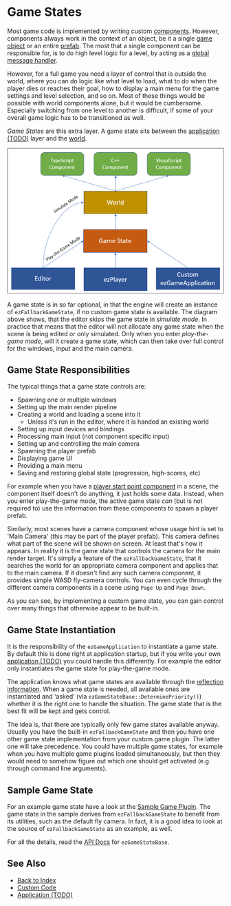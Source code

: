 # Game States

Most game code is implemented by writing custom [components](../world/components.md). However, components always work in the context of an object, be it a single [game object](../world/game-objects.md) or an entire [prefab](../../prefabs/prefabs-overview.md). The most that a single component can be responsible for, is to do high level logic for a level, by acting as a [global message handler](../world/world-messaging.md#global-event-message-handlers).

However, for a full game you need a layer of control that is outside the world, where you can do logic like what level to load, what to do when the player dies or reaches their goal, how to display a main menu for the game settings and level selection, and so on. Most of these things would be possible with world components alone, but it would be cumbersome. Especially switching from one level to another is difficult, if some of your overall game logic has to be transitioned as well.

*Game States* are this extra layer. A game state sits between the [application (TODO)](application.md) layer and the [world](../world/worlds.md).

![Code Hierarchy](media/code-hierarchy.png)

A game state is in so far optional, in that the engine will create an instance of `ezFallbackGameState`, if no custom game state is available. The diagram above shows, that the editor skips the game state in *simulate mode*. In practice that means that the editor will not allocate any game state when the scene is being edited or only simulated. Only when you enter *play-the-game mode*, will it create a game state, which can then take over full control for the windows, input and the main camera.

## Game State Responsibilities

The typical things that a game state controls are:

* Spawning one or multiple windows
* Setting up the main render pipeline
* Creating a world and loading a scene into it
  * Unless it's run in the editor, where it is handed an existing world
* Setting up input devices and bindings
* Processing main input (not component specific input)
* Setting up and controlling the main camera
* Spawning the player prefab
* Displaying game UI
* Providing a main menu
* Saving and restoring global state (progression, high-scores, etc)

For example when you have a [player start point component](../../gameplay/player-start-point.md) in a scene, the component itself doesn't do anything, it just holds some data. Instead, when you enter play-the-game mode, the active game state *can* (but is not required to) use the information from these components to spawn a player prefab.

Similarly, most scenes have a camera component whose usage hint is set to 'Main Camera' (this may be part of the player prefab). This camera defines what part of the scene will be shown on screen. At least that's how it appears. In reality it is the game state that controls the camera for the main render target. It's simply a feature of the `ezFallbackGameState`, that it searches the world for an appropriate camera component and applies that to the main camera. If it doesn't find any such camera component, it provides simple WASD fly-camera controls. You can even cycle through the different camera components in a scene using `Page Up` and `Page Down`.

As you can see, by implementing a custom game state, you can gain control over many things that otherwise appear to be built-in.

## Game State Instantiation

It is the responsibility of the `ezGameApplication` to instantiate a game state. By default this is done right at application startup, but if you write your own [application (TODO)](application.md) you could handle this differently. For example the editor only instantiates the game state for play-the-game mode.

The application knows what game states are available through the [reflection information](../reflection-system.md). When a game state is needed, all available ones are instantiated and 'asked' (via `ezGameStateBase::DeterminePriority()`) whether it is the right one to handle the situation. The game state that is the best fit will be kept and gets control.

The idea is, that there are typically only few game states available anyway. Usually you have the built-in `ezFallbackGameState` and then you have one other game state implementation from your custom game plugin. The latter one will take precedence. You could have multiple game states, for example when you have multiple game plugins loaded simultaneously, but then they would need to somehow figure out which one should get activated (e.g. through command line arguments).

## Sample Game State

For an example game state have a look at the [Sample Game Plugin](../../samples/sample-game-plugin.md). The game state in the sample derives from `ezFallbackGameState` to benefit from its utilities, such as the default fly camera. In fact, it is a good idea to look at the source of `ezFallbackGameState` as an example, as well.

For all the details, read the [API Docs](../../getting-started/api-docs.md) for `ezGameStateBase`.

## See Also

* [Back to Index](../../index.md)
* [Custom Code](../../custom-code/custom-code-overview.md)
* [Application (TODO)](application.md)
